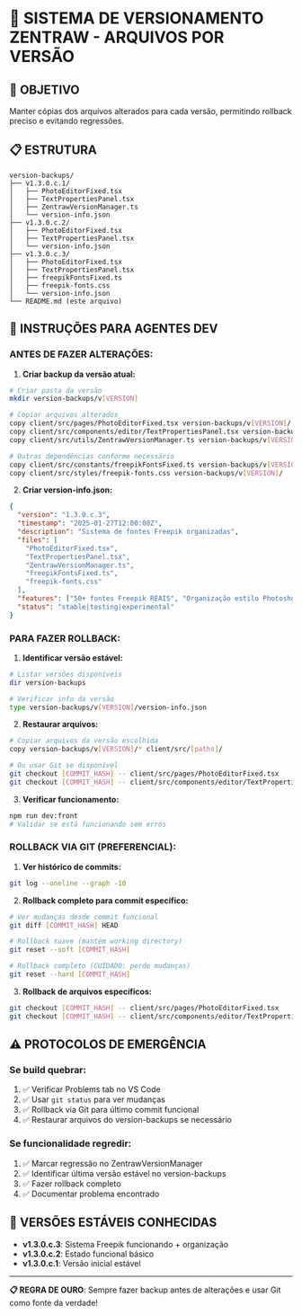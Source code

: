 # 📁 SISTEMA DE VERSIONAMENTO ZENTRAW - ARQUIVOS POR VERSÃO

## 🎯 **OBJETIVO**

Manter cópias dos arquivos alterados para cada versão, permitindo rollback preciso e evitando regressões.

## 📋 **ESTRUTURA**

```
version-backups/
├── v1.3.0.c.1/
│   ├── PhotoEditorFixed.tsx
│   ├── TextPropertiesPanel.tsx
│   ├── ZentrawVersionManager.ts
│   └── version-info.json
├── v1.3.0.c.2/
│   ├── PhotoEditorFixed.tsx
│   ├── TextPropertiesPanel.tsx
│   └── version-info.json
├── v1.3.0.c.3/
│   ├── PhotoEditorFixed.tsx
│   ├── TextPropertiesPanel.tsx
│   ├── freepikFontsFixed.ts
│   ├── freepik-fonts.css
│   └── version-info.json
└── README.md (este arquivo)
```

## 🔧 **INSTRUÇÕES PARA AGENTES DEV**

### **ANTES DE FAZER ALTERAÇÕES:**

1. **Criar backup da versão atual:**

```bash
# Criar pasta da versão
mkdir version-backups/v[VERSION]

# Copiar arquivos alterados
copy client/src/pages/PhotoEditorFixed.tsx version-backups/v[VERSION]/
copy client/src/components/editor/TextPropertiesPanel.tsx version-backups/v[VERSION]/
copy client/src/utils/ZentrawVersionManager.ts version-backups/v[VERSION]/

# Outras dependências conforme necessário
copy client/src/constants/freepikFontsFixed.ts version-backups/v[VERSION]/
copy client/src/styles/freepik-fonts.css version-backups/v[VERSION]/
```

2. **Criar version-info.json:**

```json
{
  "version": "1.3.0.c.3",
  "timestamp": "2025-01-27T12:00:00Z",
  "description": "Sistema de fontes Freepik organizadas",
  "files": [
    "PhotoEditorFixed.tsx",
    "TextPropertiesPanel.tsx",
    "ZentrawVersionManager.ts",
    "freepikFontsFixed.ts",
    "freepik-fonts.css"
  ],
  "features": ["50+ fontes Freepik REAIS", "Organização estilo Photoshop"],
  "status": "stable|testing|experimental"
}
```

### **PARA FAZER ROLLBACK:**

1. **Identificar versão estável:**

```bash
# Listar versões disponíveis
dir version-backups

# Verificar info da versão
type version-backups/v[VERSION]/version-info.json
```

2. **Restaurar arquivos:**

```bash
# Copiar arquivos da versão escolhida
copy version-backups/v[VERSION]/* client/src/[paths]/

# Ou usar Git se disponível
git checkout [COMMIT_HASH] -- client/src/pages/PhotoEditorFixed.tsx
git checkout [COMMIT_HASH] -- client/src/components/editor/TextPropertiesPanel.tsx
```

3. **Verificar funcionamento:**

```bash
npm run dev:front
# Validar se está funcionando sem erros
```

### **ROLLBACK VIA GIT (PREFERENCIAL):**

1. **Ver histórico de commits:**

```bash
git log --oneline --graph -10
```

2. **Rollback completo para commit específico:**

```bash
# Ver mudanças desde commit funcional
git diff [COMMIT_HASH] HEAD

# Rollback suave (mantém working directory)
git reset --soft [COMMIT_HASH]

# Rollback completo (CUIDADO: perde mudanças)
git reset --hard [COMMIT_HASH]
```

3. **Rollback de arquivos específicos:**

```bash
git checkout [COMMIT_HASH] -- client/src/pages/PhotoEditorFixed.tsx
git checkout [COMMIT_HASH] -- client/src/components/editor/TextPropertiesPanel.tsx
```

## ⚠️ **PROTOCOLOS DE EMERGÊNCIA**

### **Se build quebrar:**

1. ✅ Verificar Problems tab no VS Code
2. ✅ Usar `git status` para ver mudanças
3. ✅ Rollback via Git para último commit funcional
4. ✅ Restaurar arquivos do version-backups se necessário

### **Se funcionalidade regredir:**

1. ✅ Marcar regressão no ZentrawVersionManager
2. ✅ Identificar última versão estável no version-backups
3. ✅ Fazer rollback completo
4. ✅ Documentar problema encontrado

## 🎯 **VERSÕES ESTÁVEIS CONHECIDAS**

- **v1.3.0.c.3**: Sistema Freepik funcionando + organização
- **v1.3.0.c.2**: Estado funcional básico
- **v1.3.0.c.1**: Versão inicial estável

---

**📋 REGRA DE OURO**: Sempre fazer backup antes de alterações e usar Git como fonte da verdade!
